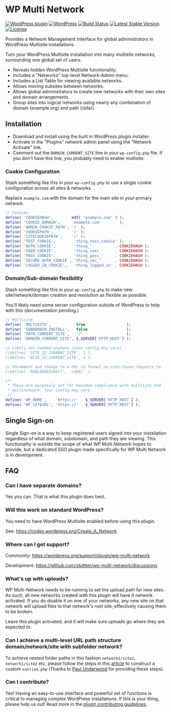 # WP Multi Network

[![WordPress plugin](https://img.shields.io/wordpress/plugin/v/wp-multi-network.svg)](https://wordpress.org/plugins/wp-multi-network/)
[![WordPress](https://img.shields.io/wordpress/v/wp-multi-network.svg)](https://wordpress.org/plugins/wp-multi-network/)
[![Build Status](https://api.travis-ci.org/stuttter/wp-multi-network.png?branch=master)](https://travis-ci.org/stuttter/wp-multi-network)
[![Latest Stable Version](https://poser.pugx.org/stuttter/wp-multi-network/version)](https://packagist.org/packages/stuttter/wp-multi-network)
[![License](https://poser.pugx.org/stuttter/wp-multi-network/license)](https://packagist.org/packages/stuttter/wp-multi-network)

Provides a Network Management Interface for global administrators in WordPress Multisite installations.

Turn your WordPress Multisite installation into many multisite networks, surrounding one global set of users.

* Reveals hidden WordPress Multisite functionality.
* Includes a "Networks" top-level Network-Admin menu.
* Includes a List Table for viewing available networks.
* Allows moving subsites between networks.
* Allows global administrators to create new networks with their own sites and domain arrangements.
* Group sites into logical networks using nearly any combination of domain (example.org) and path (/site/).

## Installation

* Download and install using the built in WordPress plugin installer.
* Activate in the "Plugins" network admin panel using the "Network Activate" link.
* Comment out the `DOMAIN_CURRENT_SITE` line in your `wp-config.php` file. If you don't have this line, you probably need to enable multisite.

### Cookie Configuration

Stash something like this in your `wp-config.php` to use a single cookie configuration across all sites & networks.

Replace `example.com` with the domain for the main site in your primary network.

```php
// Cookies
define( 'COOKIEHASH',        md5( 'example.com' ) );
define( 'COOKIE_DOMAIN',     'example.com'        );
define( 'ADMIN_COOKIE_PATH', '/' );
define( 'COOKIEPATH',        '/' );
define( 'SITECOOKIEPATH',    '/' );
define( 'TEST_COOKIE',        'thing_test_cookie' );
define( 'AUTH_COOKIE',        'thing_'          . COOKIEHASH );
define( 'USER_COOKIE',        'thing_user_'     . COOKIEHASH );
define( 'PASS_COOKIE',        'thing_pass_'     . COOKIEHASH );
define( 'SECURE_AUTH_COOKIE', 'thing_sec_'      . COOKIEHASH );
define( 'LOGGED_IN_COOKIE',   'thing_logged_in' . COOKIEHASH );
```

### Domain/Sub-domain flexibility

Stash something like this in your `wp-config.php` to make new site/network/domain creation and resolution as flexible as possible.

You'll likely need some server configuration outside of WordPress to help with this (documentation pending.)

```php
// Multisite
define( 'MULTISITE',           true                  );
define( 'SUBDOMAIN_INSTALL',   false                 );
define( 'PATH_CURRENT_SITE',   '/'                   );
define( 'DOMAIN_CURRENT_SITE', $_SERVER['HTTP_HOST'] );

// Likely not needed anymore (your config may vary)
//define( 'SITE_ID_CURRENT_SITE', 1 );
//define( 'BLOG_ID_CURRENT_SITE', 1 );

// Uncomment and change to a URL to funnel no-site-found requests to
//define( 'NOBLOGREDIRECT', '/404/' );

/**
 * These are purposely set for maximum compliance with multisite and
 * multinetwork. Your config may vary.
 */
define( 'WP_HOME',    'https://' . $_SERVER['HTTP_HOST'] );
define( 'WP_SITEURL', 'https://' . $_SERVER['HTTP_HOST'] );
```

## Single Sign-on

Single Sign-on is a way to keep registered users signed into your installation regardless of what domain, subdomain, and path they are viewing. This functionality is outside the scope of what WP Multi Network hopes to provide, but a dedicated SSO plugin made specifically for WP Multi Network is in development.

## FAQ

### Can I have separate domains?

Yes you can. That is what this plugin does best.

### Will this work on standard WordPress?

You need to have WordPress Multisite enabled before using this plugin.

See: https://codex.wordpress.org/Create_A_Network

### Where can I get support?

Community: https://wordpress.org/support/plugin/wp-multi-network

Development: https://github.com/stuttter/wp-multi-network/discussions

### What's up with uploads?

WP Multi-Network needs to be running to set the upload path for new sites. As such, all new networks created with this plugin will have it network activated. If you do disable it on one of your networks, any new site on that network will upload files to that network's root site, effectively causing them to be broken.

Leave this plugin activated, and it will make sure uploads go where they are expected to.

### Can I achieve a multi-level URL path structure domain/network/site with subfolder network?

To achieve nested folder paths in this fashion `network1/site1`, `network1/site2` etc, please follow the steps in this [article](https://github.com/stuttter/wp-multi-network/wiki/WordPress-Multisite-With-Nested-Folder-Paths) to construct a custom `sunrise.php` (Thanks to [Paul Underwood](https://paulund.co.uk) for providing these steps).

### Can I contribute?

Yes! Having an easy-to-use interface and powerful set of functions is critical to managing complex WordPress installations. If this is your thing, please help us out! Read more in the [plugin contributing guidelines](https://github.com/stuttter/wp-multi-network/blob/master/CONTRIBUTING.md).
